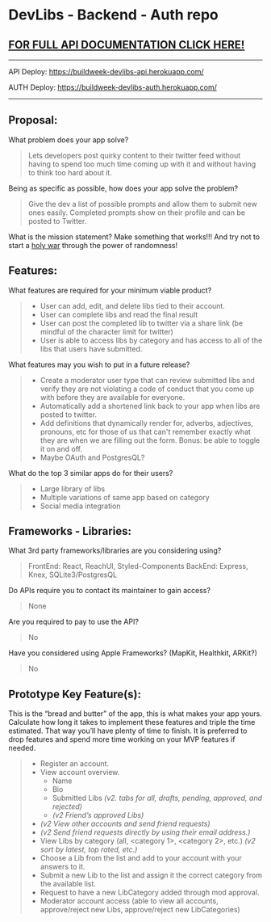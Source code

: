 # DevLibs - Backend - Auth repo

## [FOR FULL API DOCUMENTATION CLICK HERE!](https://documenter.getpostman.com/view/8232021/SVmtyfDx?version=latest)

---

API Deploy: https://buildweek-devlibs-api.herokuapp.com/

AUTH Deploy: https://buildweek-devlibs-auth.herokuapp.com/

---

## Proposal:

What problem does your app solve?

> Lets developers post quirky content to their twitter feed without having to spend too much time coming up with it and without having to think too hard about it.

Being as specific as possible, how does your app solve the problem?

> Give the dev a list of possible prompts and allow them to submit new ones easily. Completed prompts show on their profile and can be posted to Twitter.

What is the mission statement?
Make something that works!!! And try not to start a [holy war](http://www.catb.org/jargon/html/H/holy-wars.html) through the power of randomness!

## Features:

What features are required for your minimum viable product?

> - User can add, edit, and delete libs tied to their account.
> - User can complete libs and read the final result
> - User can post the completed lib to twitter via a share link (be mindful of the character limit for twitter)
> - User is able to access libs by category and has access to all of the libs that users have submitted.

What features may you wish to put in a future release?

> - Create a moderator user type that can review submitted libs and verify they are not violating a code of conduct that you come up with before they are available for everyone.
> - Automatically add a shortened link back to your app when libs are posted to twitter.
> - Add definitions that dynamically render for, adverbs, adjectives, pronouns, etc for those of us that can't remember exactly what they are when we are filling out the form. Bonus: be able to toggle it on and off.
> - Maybe OAuth and PostgresQL?

What do the top 3 similar apps do for their users?

> - Large library of libs
> - Multiple variations of same app based on category
> - Social media integration

## Frameworks - Libraries:

What 3rd party frameworks/libraries are you considering using?

> FrontEnd: React, ReachUI, Styled-Components
> BackEnd: Express, Knex, SQLite3/PostgresQL

Do APIs require you to contact its maintainer to gain access?

> None

Are you required to pay to use the API?

> No

Have you considered using Apple Frameworks? (MapKit, Healthkit, ARKit?)

> No

## Prototype Key Feature(s):

This is the “bread and butter” of the app, this is what makes your app yours. Calculate how long it takes to implement these features and triple the time estimated. That way you’ll have plenty of time to finish. It is preferred to drop features and spend more time working on your MVP features if needed.

> - Register an account.
> - View account overview.
>   - Name
>   - Bio
>   - Submitted Libs _(v2. tabs for all, drafts, pending, approved, and rejected)_
>   - _(v2 Friend’s approved Libs)_
> - _(v2 View other accounts and send friend requests)_
> - _(v2 Send friend requests directly by using their email address.)_
> - View Libs by category (all, <category 1>, <category 2>, etc.) _(v2 sort by latest, top rated, etc.)_
> - Choose a Lib from the list and add to your account with your answers to it.
> - Submit a new Lib to the list and assign it the correct category from the available list.
> - Request to have a new LibCategory added through mod approval.
> - Moderator account access (able to view all accounts, approve/reject new Libs, approve/reject new LibCategories)
